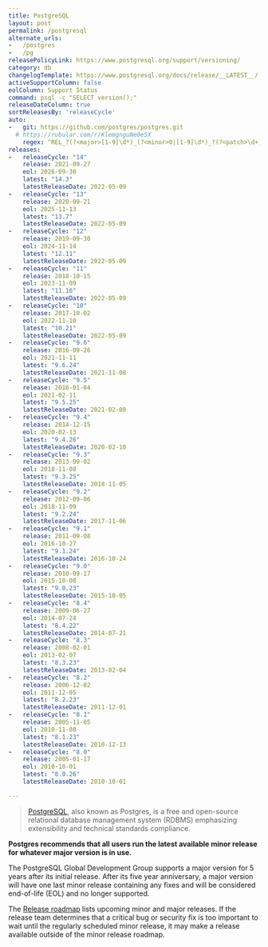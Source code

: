 ```yaml
---
title: PostgreSQL
layout: post
permalink: /postgresql
alternate_urls:
-   /postgres
-   /pg
releasePolicyLink: https://www.postgresql.org/support/versioning/
category: db
changelogTemplate: https://www.postgresql.org/docs/release/__LATEST__/
activeSupportColumn: false
eolColumn: Support Status
command: psql -c "SELECT version();"
releaseDateColumn: true
sortReleasesBy: 'releaseCycle'
auto:
-   git: https://github.com/postgres/postgres.git
  # https://rubular.com/r/KlemgnguNe0e5X
    regex: ^REL_?(?<major>[1-9]\d*)_(?<minor>0|[1-9]\d*)_?(?<patch>\d+)?$
releases:
-   releaseCycle: "14"
    release: 2021-09-27
    eol: 2026-09-30
    latest: "14.3"
    latestReleaseDate: 2022-05-09
-   releaseCycle: "13"
    release: 2020-09-21
    eol: 2025-11-13
    latest: "13.7"
    latestReleaseDate: 2022-05-09
-   releaseCycle: "12"
    release: 2019-09-30
    eol: 2024-11-14
    latest: "12.11"
    latestReleaseDate: 2022-05-09
-   releaseCycle: "11"
    release: 2018-10-15
    eol: 2023-11-09
    latest: "11.16"
    latestReleaseDate: 2022-05-09
-   releaseCycle: "10"
    release: 2017-10-02
    eol: 2022-11-10
    latest: "10.21"
    latestReleaseDate: 2022-05-09
-   releaseCycle: "9.6"
    release: 2016-09-26
    eol: 2021-11-11
    latest: "9.6.24"
    latestReleaseDate: 2021-11-08
-   releaseCycle: "9.5"
    release: 2016-01-04
    eol: 2021-02-11
    latest: "9.5.25"
    latestReleaseDate: 2021-02-08
-   releaseCycle: "9.4"
    release: 2014-12-15
    eol: 2020-02-13
    latest: "9.4.26"
    latestReleaseDate: 2020-02-10
-   releaseCycle: "9.3"
    release: 2013-09-02
    eol: 2018-11-08
    latest: "9.3.25"
    latestReleaseDate: 2018-11-05
-   releaseCycle: "9.2"
    release: 2012-09-06
    eol: 2018-11-09
    latest: "9.2.24"
    latestReleaseDate: 2017-11-06
-   releaseCycle: "9.1"
    release: 2011-09-08
    eol: 2016-10-27
    latest: "9.1.24"
    latestReleaseDate: 2016-10-24
-   releaseCycle: "9.0"
    release: 2010-09-17
    eol: 2015-10-08
    latest: "9.0.23"
    latestReleaseDate: 2015-10-05
-   releaseCycle: "8.4"
    release: 2009-06-27
    eol: 2014-07-24
    latest: "8.4.22"
    latestReleaseDate: 2014-07-21
-   releaseCycle: "8.3"
    release: 2008-02-01
    eol: 2013-02-07
    latest: "8.3.23"
    latestReleaseDate: 2013-02-04
-   releaseCycle: "8.2"
    release: 2006-12-02
    eol: 2011-12-05
    latest: "8.2.23"
    latestReleaseDate: 2011-12-01
-   releaseCycle: "8.1"
    release: 2005-11-05
    eol: 2010-11-08
    latest: "8.1.23"
    latestReleaseDate: 2010-12-13
-   releaseCycle: "8.0"
    release: 2005-01-17
    eol: 2010-10-01
    latest: "8.0.26"
    latestReleaseDate: 2010-10-01

---
```


> [PostgreSQL](https://www.postgresql.org/), also known as Postgres, is a free and open-source relational database management system (RDBMS) emphasizing extensibility and technical standards compliance.

**Postgres recommends that all users run the latest available minor release for whatever major version is in use.**

The PostgreSQL Global Development Group supports a major version for 5 years after its initial release. After its five year anniversary, a major version will have one last minor release containing any fixes and will be considered end-of-life (EOL) and no longer supported.

The [Release roadmap](https://www.postgresql.org/developer/roadmap/) lists upcoming minor and major releases. If the release team determines that a critical bug or security fix is too important to wait until the regularly scheduled minor release, it may make a release available outside of the minor release roadmap.
